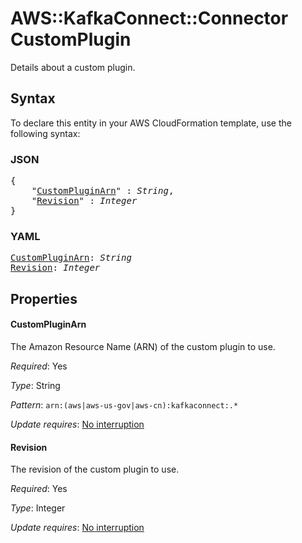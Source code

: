 # AWS::KafkaConnect::Connector CustomPlugin

Details about a custom plugin.

## Syntax

To declare this entity in your AWS CloudFormation template, use the following syntax:

### JSON

<pre>
{
    "<a href="#custompluginarn" title="CustomPluginArn">CustomPluginArn</a>" : <i>String</i>,
    "<a href="#revision" title="Revision">Revision</a>" : <i>Integer</i>
}
</pre>

### YAML

<pre>
<a href="#custompluginarn" title="CustomPluginArn">CustomPluginArn</a>: <i>String</i>
<a href="#revision" title="Revision">Revision</a>: <i>Integer</i>
</pre>

## Properties

#### CustomPluginArn

The Amazon Resource Name (ARN) of the custom plugin to use.

_Required_: Yes

_Type_: String

_Pattern_: <code>arn:(aws|aws-us-gov|aws-cn):kafkaconnect:.*</code>

_Update requires_: [No interruption](https://docs.aws.amazon.com/AWSCloudFormation/latest/UserGuide/using-cfn-updating-stacks-update-behaviors.html#update-no-interrupt)

#### Revision

The revision of the custom plugin to use.

_Required_: Yes

_Type_: Integer

_Update requires_: [No interruption](https://docs.aws.amazon.com/AWSCloudFormation/latest/UserGuide/using-cfn-updating-stacks-update-behaviors.html#update-no-interrupt)

